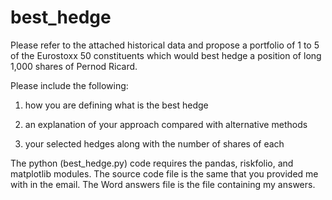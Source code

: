 # best_hedge

Please refer to the attached historical data and propose a portfolio of 1 to 5
of the Eurostoxx 50 constituents which would best hedge a position of
long 1,000 shares of Pernod Ricard.

Please include the following:

1) how you are defining what is the best hedge

2) an explanation of your approach compared with alternative methods

3) your selected hedges along with the number of shares of each

The python (best_hedge.py) code requires the pandas, riskfolio, and matplotlib modules.
The source code file is the same that you provided me with in the email.
The Word answers file is the file containing my answers.
